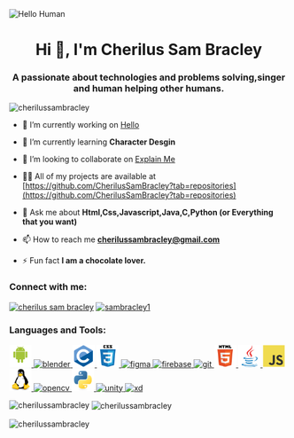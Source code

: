 <img src="https://dribbble.com/shots/10852400-hello-dribbble/attachments/2505659?mode=media" alt="Hello Human"/>

<h1 align="center">Hi 👋, I'm Cherilus Sam Bracley</h1>
<h3 align="center">A passionate about technologies and problems solving,singer and human helping other humans.</h3>

<p align="left"> <img src="https://komarev.com/ghpvc/?username=cherilussambracley&label=Profile%20views&color=0e75b6&style=flat" alt="cherilussambracley" /> </p>


- 🔭 I’m currently working on [Hello](https://github.com/CherilusSamBracley/Hello)

- 🌱 I’m currently learning **Character Desgin**

- 👯 I’m looking to collaborate on [Explain Me](https://github.com/CherilusSamBracley/Explain-Me)

- 👨‍💻 All of my projects are available at [https://github.com/CherilusSamBracley?tab=repositories](https://github.com/CherilusSamBracley?tab=repositories)

- 💬 Ask me about **Html,Css,Javascript,Java,C,Python (or Everything that you want)**

- 📫 How to reach me **cherilussambracley@gmail.com**

- ⚡ Fun fact **I am a chocolate lover.**

<h3 align="left">Connect with me:</h3>



<p align="left">
<a href="https://linkedin.com/in/cherilus sam bracley" target="blank"><img align="center" src="https://raw.githubusercontent.com/rahuldkjain/github-profile-readme-generator/neutral-icons/src/images/icons/Social/linked-in-alt.svg" alt="cherilus sam bracley" height="30" width="40" /></a>
<a href="https://instagram.com/sambracley1" target="blank"><img align="center" src="https://raw.githubusercontent.com/rahuldkjain/github-profile-readme-generator/neutral-icons/src/images/icons/Social/instagram.svg" alt="sambracley1" height="30" width="40" /></a>
</p>

<h3 align="left">Languages and Tools:</h3>
<p align="left"> <a href="https://developer.android.com" target="_blank"> <img src="https://raw.githubusercontent.com/devicons/devicon/master/icons/android/android-original-wordmark.svg" alt="android" width="40" height="40"/> </a> <a href="https://www.blender.org/" target="_blank"> <img src="https://download.blender.org/branding/community/blender_community_badge_white.svg" alt="blender" width="40" height="40"/> </a> <a href="https://www.cprogramming.com/" target="_blank"> <img src="https://raw.githubusercontent.com/devicons/devicon/master/icons/c/c-original.svg" alt="c" width="40" height="40"/> </a> <a href="https://www.w3schools.com/css/" target="_blank"> <img src="https://raw.githubusercontent.com/devicons/devicon/master/icons/css3/css3-original-wordmark.svg" alt="css3" width="40" height="40"/> </a> <a href="https://www.figma.com/" target="_blank"> <img src="https://www.vectorlogo.zone/logos/figma/figma-icon.svg" alt="figma" width="40" height="40"/> </a> <a href="https://firebase.google.com/" target="_blank"> <img src="https://www.vectorlogo.zone/logos/firebase/firebase-icon.svg" alt="firebase" width="40" height="40"/> </a> <a href="https://git-scm.com/" target="_blank"> <img src="https://www.vectorlogo.zone/logos/git-scm/git-scm-icon.svg" alt="git" width="40" height="40"/> </a> <a href="https://www.w3.org/html/" target="_blank"> <img src="https://raw.githubusercontent.com/devicons/devicon/master/icons/html5/html5-original-wordmark.svg" alt="html5" width="40" height="40"/> </a> <a href="https://www.java.com" target="_blank"> <img src="https://raw.githubusercontent.com/devicons/devicon/master/icons/java/java-original.svg" alt="java" width="40" height="40"/> </a> <a href="https://developer.mozilla.org/en-US/docs/Web/JavaScript" target="_blank"> <img src="https://raw.githubusercontent.com/devicons/devicon/master/icons/javascript/javascript-original.svg" alt="javascript" width="40" height="40"/> </a> <a href="https://www.linux.org/" target="_blank"> <img src="https://raw.githubusercontent.com/devicons/devicon/master/icons/linux/linux-original.svg" alt="linux" width="40" height="40"/> </a> <a href="https://opencv.org/" target="_blank"> <img src="https://www.vectorlogo.zone/logos/opencv/opencv-icon.svg" alt="opencv" width="40" height="40"/> </a> <a href="https://www.python.org" target="_blank"> <img src="https://raw.githubusercontent.com/devicons/devicon/master/icons/python/python-original.svg" alt="python" width="40" height="40"/> </a> <a href="https://unity.com/" target="_blank"> <img src="https://www.vectorlogo.zone/logos/unity3d/unity3d-icon.svg" alt="unity" width="40" height="40"/> </a> <a href="https://www.adobe.com/products/xd.html" target="_blank"> <img src="https://cdn.worldvectorlogo.com/logos/adobe-xd.svg" alt="xd" width="40" height="40"/> </a> </p>




<p><img align="left" src="https://github-readme-stats.vercel.app/api/top-langs?username=cherilussambracley&show_icons=true&locale=en&layout=compact" alt="cherilussambracley" /></p>




<p>&nbsp;<img align="center" src="https://github-readme-stats.vercel.app/api?username=cherilussambracley&show_icons=true&locale=en" alt="cherilussambracley" /></p>




<p><img align="center" src="https://github-readme-streak-stats.herokuapp.com/?user=cherilussambracley&" alt="cherilussambracley" /></p>
